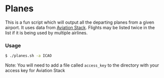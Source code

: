 # Planes

This is a fun script which will output all the departing planes from a given airport. It uses data from [Aviation Stack](https://aviationstack.com/). Flights may be listed twice in the list if it is being used by multiple airlines.

### Usage
```sh 
$ ./planes.sh -a ICAO
```

Note: You will need to add a file called `access_key` to the directory with your access key for Aviation Stack

